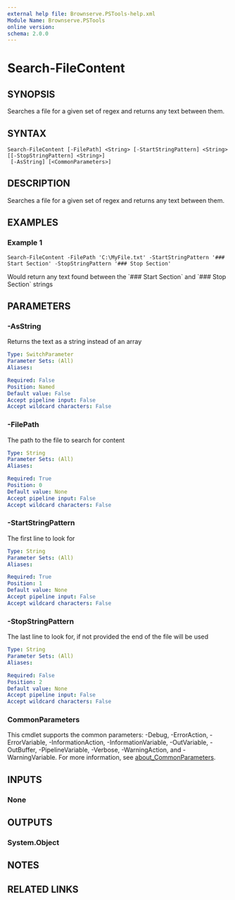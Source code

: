 ```yaml
---
external help file: Brownserve.PSTools-help.xml
Module Name: Brownserve.PSTools
online version:
schema: 2.0.0
---
```


# Search-FileContent

## SYNOPSIS
Searches a file for a given set of regex and returns any text between them.

## SYNTAX

```
Search-FileContent [-FilePath] <String> [-StartStringPattern] <String> [[-StopStringPattern] <String>]
 [-AsString] [<CommonParameters>]
```

## DESCRIPTION
Searches a file for a given set of regex and returns any text between them.

## EXAMPLES

### Example 1
```
Search-FileContent -FilePath 'C:\MyFile.txt' -StartStringPattern '### Start Section' -StopStringPattern '### Stop Section'
```

Would return any text found between the \`### Start Section\` and \`### Stop Section\` strings

## PARAMETERS

### -AsString
Returns the text as a string instead of an array

```yaml
Type: SwitchParameter
Parameter Sets: (All)
Aliases:

Required: False
Position: Named
Default value: False
Accept pipeline input: False
Accept wildcard characters: False
```

### -FilePath
The path to the file to search for content

```yaml
Type: String
Parameter Sets: (All)
Aliases:

Required: True
Position: 0
Default value: None
Accept pipeline input: False
Accept wildcard characters: False
```

### -StartStringPattern
The first line to look for

```yaml
Type: String
Parameter Sets: (All)
Aliases:

Required: True
Position: 1
Default value: None
Accept pipeline input: False
Accept wildcard characters: False
```

### -StopStringPattern
The last line to look for, if not provided the end of the file will be used

```yaml
Type: String
Parameter Sets: (All)
Aliases:

Required: False
Position: 2
Default value: None
Accept pipeline input: False
Accept wildcard characters: False
```

### CommonParameters
This cmdlet supports the common parameters: -Debug, -ErrorAction, -ErrorVariable, -InformationAction, -InformationVariable, -OutVariable, -OutBuffer, -PipelineVariable, -Verbose, -WarningAction, and -WarningVariable. For more information, see [about_CommonParameters](http://go.microsoft.com/fwlink/?LinkID=113216).

## INPUTS

### None
## OUTPUTS

### System.Object
## NOTES

## RELATED LINKS
